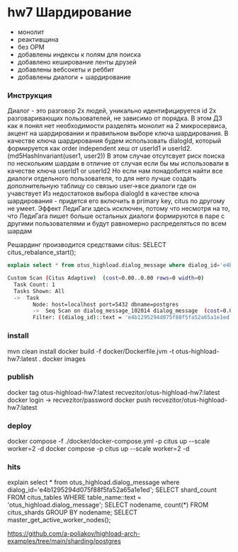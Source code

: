# hw7 Шардирование

* монолит
* реактивщина
* без ОРМ
* добавлены индексы к полям для поиска
* добавлено кеширование ленты друзей
* добавлены вебсокеты и реббит
* добавлены диалоги + шардирование


### Инструкция
Диалог - это разговор 2х людей, уникально идентифицируется id 2х разговаривающих пользователей, не зависимо от порядка.
В  этом ДЗ как я понял нет необходимости разделять монолит на 2 микросервиса, акцент на шардировании и правильном выборе ключа шардирования.
В качестве ключа шардирования будем использовать dialogId, который формируется как order independent хеш от userId1 и userId2. (md5HashInvariant(user1, user2))
В этом случае отсутсвует риск поиска по нескольким шардам в отличие от случая если бы мы использовали в качестве ключа userId1 or userId2
Но если нам понадобится найти все диалоги отдельного пользователя, то для него лучше создать дополнительную таблицу со связью user->все диалоги где он учавствует
Из недостатоков выбора dialogId в качестве ключа шардирования - придется его включить в primary key, citus по другому не умеет.
Эффект ЛедиГаги здесь исключен, потому что несмотря на то, что ЛедиГага пишет больше остальных диалоги формируются в паре с другими пользователями
и будут равномерно распределяться по всем шардам

Решардинг производится средствами citus: SELECT citus_rebalance_start();

```SQL
explain select * from otus_highload.dialog_message where dialog_id='e4b1295294d075f88f5fa52a65a1e1ed';
```
```bash
Custom Scan (Citus Adaptive)  (cost=0.00..0.00 rows=0 width=0)
  Task Count: 1
  Tasks Shown: All
  ->  Task
        Node: host=localhost port=5432 dbname=postgres
        ->  Seq Scan on dialog_message_102014 dialog_message  (cost=0.00..16.50 rows=3 width=128)
        Filter: ((dialog_id)::text = 'e4b1295294d075f88f5fa52a65a1e1ed'::text)
```


### install

mvn clean install
docker build -f docker/Dockerfile.jvm -t otus-highload-hw7:latest .
docker images

### publish

docker tag otus-highload-hw7:latest recvezitor/otus-highload-hw7:latest
docker login -> recvezitor/password
docker push recvezitor/otus-highload-hw7:latest

### deploy 

docker compose -f ./docker/docker-compose.yml -p citus up --scale worker=2 -d
docker compose -p citus up --scale worker=2 -d


### hits

explain select * from otus_highload.dialog_message where dialog_id='e4b1295294d075f88f5fa52a65a1e1ed';
SELECT shard_count FROM citus_tables WHERE table_name::text = 'otus_highload.dialog_message';
SELECT nodename, count(*) FROM citus_shards GROUP BY nodename;
SELECT master_get_active_worker_nodes();

https://github.com/a-poliakov/highload-arch-examples/tree/main/sharding/postgres